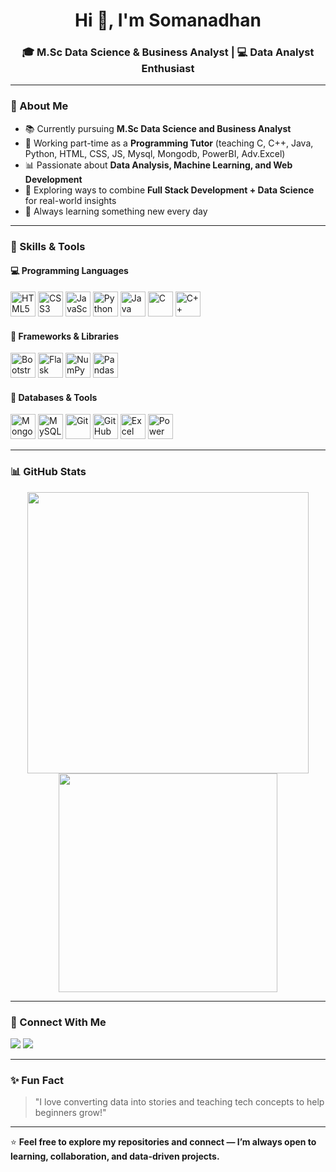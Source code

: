 <!-- 👋 Hi! Welcome to my GitHub Profile -->
<h1 align="center">Hi 👋, I'm Somanadhan</h1>
<h3 align="center">🎓 M.Sc Data Science & Business Analyst | 💻  Data Analyst Enthusiast</h3>

---

### 🌟 About Me  
- 📚 Currently pursuing **M.Sc Data Science and Business Analyst**  
- 💼 Working part-time as a **Programming Tutor** (teaching C, C++, Java, Python, HTML, CSS, JS, Mysql, Mongodb, PowerBI, Adv.Excel)  
- 📊 Passionate about **Data Analysis, Machine Learning, and Web Development**  
- 🎯 Exploring ways to combine **Full Stack Development + Data Science** for real-world insights  
- 🌱 Always learning something new every day  

---

### 🧰 Skills & Tools  

#### 💻 Programming Languages  
<p align="left">
  <img src="https://cdn.jsdelivr.net/gh/devicons/devicon/icons/html5/html5-original.svg" width="40" height="40" alt="HTML5"/>
  <img src="https://cdn.jsdelivr.net/gh/devicons/devicon/icons/css3/css3-original.svg" width="40" height="40" alt="CSS3"/>
  <img src="https://cdn.jsdelivr.net/gh/devicons/devicon/icons/javascript/javascript-original.svg" width="40" height="40" alt="JavaScript"/>
  <img src="https://cdn.jsdelivr.net/gh/devicons/devicon/icons/python/python-original.svg" width="40" height="40" alt="Python"/>
  <img src="https://cdn.jsdelivr.net/gh/devicons/devicon/icons/java/java-original.svg" width="40" height="40" alt="Java"/>
  <img src="https://cdn.jsdelivr.net/gh/devicons/devicon/icons/c/c-original.svg" width="40" height="40" alt="C"/>
  <img src="https://cdn.jsdelivr.net/gh/devicons/devicon/icons/cplusplus/cplusplus-original.svg" width="40" height="40" alt="C++"/>
</p>

#### 🧩 Frameworks & Libraries  
<p align="left">
  <img src="https://cdn.jsdelivr.net/gh/devicons/devicon/icons/bootstrap/bootstrap-original.svg" width="40" height="40" alt="Bootstrap"/>
  <img src="https://cdn.jsdelivr.net/gh/devicons/devicon/icons/flask/flask-original.svg" width="40" height="40" alt="Flask"/>
  <img src="https://cdn.jsdelivr.net/gh/devicons/devicon/icons/numpy/numpy-original.svg" width="40" height="40" alt="NumPy"/>
  <img src="https://cdn.jsdelivr.net/gh/devicons/devicon/icons/pandas/pandas-original.svg" width="40" height="40" alt="Pandas"/>
</p>

#### 🧠 Databases & Tools  
<p align="left">
  <img src="https://cdn.jsdelivr.net/gh/devicons/devicon/icons/mongodb/mongodb-original.svg" width="40" height="40" alt="MongoDB"/>
  <img src="https://cdn.jsdelivr.net/gh/devicons/devicon/icons/mysql/mysql-original.svg" width="40" height="40" alt="MySQL"/>
  <img src="https://cdn.jsdelivr.net/gh/devicons/devicon/icons/git/git-original.svg" width="40" height="40" alt="Git"/>
  <img src="https://cdn.jsdelivr.net/gh/devicons/devicon/icons/github/github-original.svg" width="40" height="40" alt="GitHub"/>
 <img src="https://img.icons8.com/color/48/microsoft-excel-2019--v1.png" width="40" height="40" alt="Excel"/>
<img src="https://img.icons8.com/color/48/power-bi.png" width="40" height="40" alt="Power BI"/>

</p>

---

### 📊 GitHub Stats

<p align="center">
  <img src="https://github-readme-stats.vercel.app/api?username=Somanadhan-S&show_icons=true&theme=tokyonight" width="450"/>
  <img src="https://github-readme-stats.vercel.app/api/top-langs/?username=Somanadhan-S&layout=compact&theme=tokyonight" width="350"/>
</p>


---

### 🤝 Connect With Me
<p align="left">
  <a href="mailto:somanadhan14112002@gmail.com"><img src="https://img.shields.io/badge/Gmail-D14836?style=for-the-badge&logo=gmail&logoColor=white" /></a>
  <a href="https://www.linkedin.com/in/somanadhan" target="_blank"><img src="https://img.shields.io/badge/LinkedIn-0077B5?style=for-the-badge&logo=linkedin&logoColor=white" /></a>

</p>

---

### ✨ Fun Fact
> "I love converting data into stories and teaching tech concepts to help beginners grow!"

---

⭐ **Feel free to explore my repositories and connect — I’m always open to learning, collaboration, and data-driven projects.**

